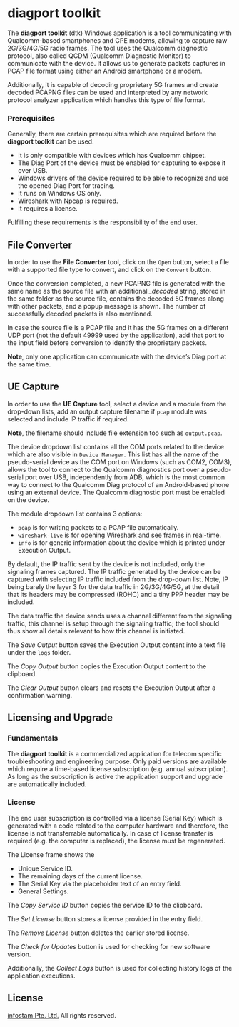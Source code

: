 # diagport toolkit

The **diagport toolkit** (dtk) Windows application is a tool communicating with Qualcomm-based smartphones and CPE modems, allowing to capture raw 2G/3G/4G/5G radio frames. The tool uses the Qualcomm diagnostic protocol, also called QCDM (Qualcomm Diagnostic Monitor) to communicate with the device. It allows us to generate packets captures in PCAP file format using either an Android smartphone or a modem.

Additionally, it is capable of decoding proprietary 5G frames and create decoded PCAPNG files can be used and interpreted by any network protocol analyzer application which handles this type of file format.

### Prerequisites

Generally, there are certain prerequisites which are required before the **diagport toolkit** can be used:

- It is only compatible with devices which has Qualcomm chipset.
- The Diag Port of the device must be enabled for capturing to expose it over USB.
- Windows drivers of the device required to be able to recognize and use the opened Diag Port for tracing.
- It runs on Windows OS only.
- Wireshark with Npcap is required.
- It requires a license.

Fulfilling these requirements is the responsibility of the end user.

## File Converter

In order to use the **File Converter** tool, click on the `Open` button, select a file with a supported file type to convert, and click on the `Convert` button.

Once the conversion completed, a new PCAPNG file is generated with the same name as the source file with an additional *_decoded* string, stored in the same folder as the source file, contains the decoded 5G frames along with other packets, and a popup message is shown. The number of successfully decoded packets is also mentioned.

In case the source file is a PCAP file and it has the 5G frames on a different UDP port (not the default 49999 used by the application), add that port to the input field before conversion to identify the proprietary packets.

**Note**, only one application can communicate with the device’s Diag port at the same time.

## UE Capture

In order to use the **UE Capture** tool, select a device and a module from the drop-down lists, 
add an output capture filename if `pcap` module was selected and include IP traffic if required.

**Note**, the filename should include file extension too such as `output.pcap`.

The device dropdown list contains all the COM ports related to the device which are also visible in `Device Manager`. This list has all the name of the pseudo-serial device as the COM port on Windows (such as COM2, COM3), allows the tool to connect to the Qualcomm diagnostics port over a pseudo-serial port over USB, independently from ADB, which is the most common way to connect to the Qualcomm Diag protocol of an Android-based phone using an external device. The Qualcomm diagnostic port must be enabled on the device.

The module dropdown list contains 3 options:
- `pcap` is for writing packets to a PCAP file automatically.
- `wireshark-live` is for opening Wireshark and see frames in real-time.
- `info` is for generic information about the device which is printed under Execution Output.

By default, the IP traffic sent by the device is not included, only the signaling frames captured. The IP traffic generated by the device can be captured with selecting IP traffic included from the drop-down list. Note, IP being barely the layer 3 for the data traffic in 2G/3G/4G/5G, at the detail that its headers may be compressed (ROHC) and a tiny PPP header may be included.

The data traffic the device sends uses a channel different from the signaling traffic, this channel is setup through the signaling traffic; the tool should thus show all details relevant to how this channel is initiated.

The *Save Output* button saves the Execution Output content into a text file under the `logs` folder.

The *Copy Output* button copies the Execution Output content to the clipboard.

The *Clear Output* button clears and resets the Execution Output after a confirmation warning.

## Licensing and Upgrade

### Fundamentals

The **diagport toolkit** is a commercialized application for telecom specific troubleshooting and engineering purpose. Only paid versions are available which require a time-based license subscription (e.g. annual subscription). As long as the subscription is active the application support and upgrade are automatically included.

### License

The end user subscription is controlled via a license (Serial Key) which is generated with a code related to the computer hardware and therefore, the license is not transferrable automatically. In case of license transfer is required (e.g. the computer is replaced), the license must be regenerated.

The License frame shows the
- Unique Service ID.
- The remaining days of the current license.
- The Serial Key via the placeholder text of an entry field.
- General Settings.

The *Copy Service ID* button copies the service ID to the clipboard.

The *Set License* button stores a license provided in the entry field.

The *Remove License* button deletes the earlier stored license.

The *Check for Updates* button is used for checking for new software version.

Additionally, the *Collect Logs* button is used for collecting history logs of the application executions.

## License
[infostam Pte. Ltd.](https://www.infostam.com)
All rights reserved.
